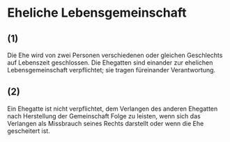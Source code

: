 # Eheliche Lebensgemeinschaft



## (1)

 Die Ehe wird von zwei Personen verschiedenen oder gleichen Geschlechts auf Lebenszeit geschlossen. Die Ehegatten sind einander zur ehelichen Lebensgemeinschaft verpflichtet; sie tragen füreinander Verantwortung.

## (2)

 Ein Ehegatte ist nicht verpflichtet, dem Verlangen des anderen Ehegatten nach Herstellung der Gemeinschaft Folge zu leisten, wenn sich das Verlangen als Missbrauch seines Rechts darstellt oder wenn die Ehe gescheitert ist. 

